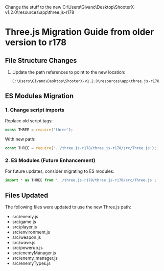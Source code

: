 Change the stuff to the new C:\Users\Givano\Desktop\ShooterX-v1.2.0\resources\app\three.js-r178
# Three.js Migration Guide from older version to r178

## File Structure Changes
1. Update the path references to point to the new location:
   ```
   C:\Users\Givano\Desktop\ShooterX-v1.2.0\resources\app\three.js-r178
   ```

## ES Modules Migration

### 1. Change script imports
Replace old script tags:

```javascript
const THREE = require('three');
```

With new path:
```javascript
const THREE = require('../three.js-r178/three.js-r178/src/Three.js');
```

### 2. ES Modules (Future Enhancement)
For future updates, consider migrating to ES modules:
```javascript
import * as THREE from '../three.js-r178/three.js-r178/src/Three.js';
```

## Files Updated
The following files were updated to use the new Three.js path:
- src/enemy.js
- src/game.js
- src/player.js
- src/environment.js
- src/weapon.js
- src/wave.js
- src/powerup.js
- src/enemyManager.js
- src/enemy_manager.js
- src/enemyTypes.js

